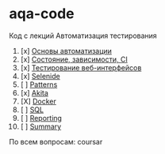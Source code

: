 # aqa-code
Код с лекций Автоматизация тестирования

1. [x] [Основы автоматизации](basics/)
1. [x] [Состояние, зависимости, CI](state/)
1. [x] [Тестирование веб-интерфейсов](web/)
1. [x] [Selenide](selenide/)
1. [ ] [Patterns](patterns/)
1. [x] [Akita](akita/)
1. [X] [Docker](docker/)
1. [ ] [SQL](sql/)
1. [ ] [Reporting](reporting/)
1. [ ] [Summary](summary/)

По всем вопросам: coursar
